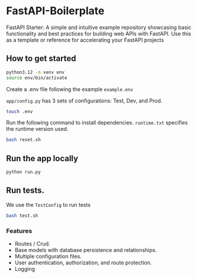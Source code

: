 # FastAPI-Boilerplate

FastAPI Starter: A simple and intuitive example repository showcasing basic functionality and best practices for building web APIs with FastAPI. Use this as a template or reference for accelerating your FastAPI projects

## How to get started

```bash
python3.12 -m venv env
source env/bin/activate
```

Create a .env file following the example `example.env`

`app/config.py` has 3 sets of configurations: Test, Dev, and Prod.

```bash
touch .env
```

Run the following command to install dependencies. `runtime.txt` specifies the runtime version used.

```bash
bash reset.sh
```

## Run the app locally

```bash
python run.py
```

## Run tests.

We use the `TestConfig` to run tests

```bash
bash test.sh
```

### Features

- Routes / Crud.
- Base models with database persistence and relationships.
- Multiple configuration files.
- User authentication, authorization, and route protection.
- Logging
